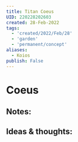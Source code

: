 ```yaml
---
title: Titan Coeus
UID: 220228202603
created: 28-Feb-2022
tags:
  - 'created/2022/Feb/28'
  - 'garden'
  - 'permanent/concept'
aliases:
  - Koios
publish: False
---
```

# Coeus

## Notes:


## Ideas & thoughts:


